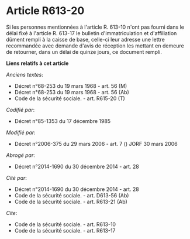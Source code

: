 # Article R613-20

Si les personnes mentionnées à l'article R. 613-10 n'ont pas fourni dans le délai fixé à l'article R. 613-17 le bulletin
d'immatriculation et d'affiliation dûment rempli à la caisse de base, celle-ci leur adresse une lettre recommandée avec
demande d'avis de réception les mettant en demeure de retourner, dans un délai de quinze jours, ce document rempli.

**Liens relatifs à cet article**

_Anciens textes_:

  - Décret n°68-253 du 19 mars 1968 - art. 56 (M)
  - Décret n°68-253 du 19 mars 1968 - art. 56 (Ab)
  - Code de la sécurité sociale. - art. R615-20 (T)

_Codifié par_:

  - Décret n°85-1353 du 17 décembre 1985

_Modifié par_:

  - Décret n°2006-375 du 29 mars 2006 - art. 7 () JORF 30 mars 2006

_Abrogé par_:

  - Décret n°2014-1690 du 30 décembre 2014 - art. 28

_Cité par_:

  - Décret n°2014-1690 du 30 décembre 2014 - art. 28
  - Code de la sécurité sociale. - art. D613-56 (Ab)
  - Code de la sécurité sociale. - art. R613-21 (Ab)

_Cite_:

  - Code de la sécurité sociale. - art. R613-10
  - Code de la sécurité sociale. - art. R613-17
